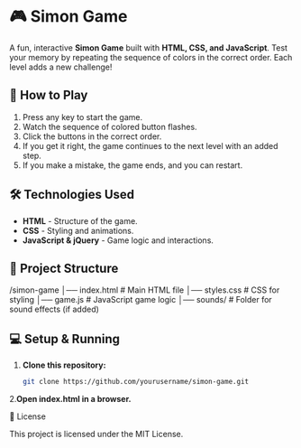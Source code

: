 # 🎮 Simon Game  

A fun, interactive **Simon Game** built with **HTML, CSS, and JavaScript**. Test your memory by repeating the sequence of colors in the correct order. Each level adds a new challenge!  

## 🚀 How to Play  
1. Press any key to start the game.  
2. Watch the sequence of colored button flashes.  
3. Click the buttons in the correct order.  
4. If you get it right, the game continues to the next level with an added step.  
5. If you make a mistake, the game ends, and you can restart.  

## 🛠 Technologies Used  
- **HTML** - Structure of the game.  
- **CSS** - Styling and animations.  
- **JavaScript & jQuery** - Game logic and interactions.  

## 📂 Project Structure  

/simon-game │── index.html # Main HTML file
│── styles.css # CSS for styling
│── game.js # JavaScript game logic
│── sounds/ # Folder for sound effects (if added)
 

## 💻 Setup & Running  
1. **Clone this repository:**  
   ```bash
   git clone https://github.com/yourusername/simon-game.git

 2.**Open index.html in a browser.**


📜 License

This project is licensed under the MIT License.




